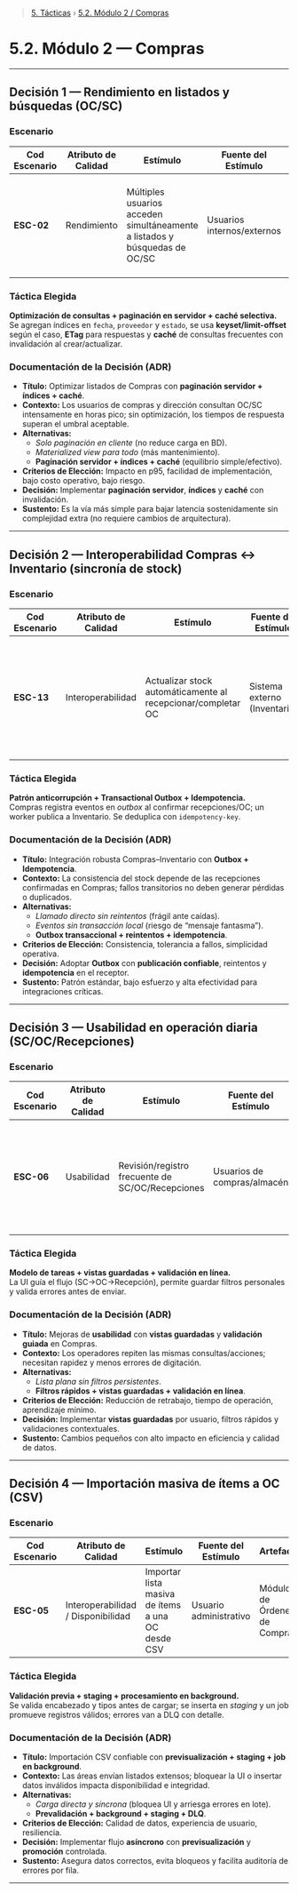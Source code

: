 > [5. Tácticas](../5.md) › [5.2. Módulo 2 / Compras](5.2.md)

# 5.2. Módulo 2 — Compras

---

## Decisión 1 — Rendimiento en listados y búsquedas (OC/SC)

### Escenario
| Cod Escenario | Atributo de Calidad | Estímulo                                                           | Fuente del Estímulo        | Artefacto                       | Entorno                                   | Respuesta                                                                 | Medida de Respuesta |
|---|---|---|---|---|---|---|---|
| **ESC-02** | Rendimiento | Múltiples usuarios acceden simultáneamente a listados y búsquedas de OC/SC | Usuarios internos/externos | Listados y buscadores de OC/SC | Carga alta (≥ 100 usuarios concurrentes) | Paginación en servidor, índices por campos clave, filtros incrementales y caché de lecturas frecuentes | **p95 < 2 s** en listados/búsquedas; **CPU BD < 70%** |

### Táctica Elegida
**Optimización de consultas + paginación en servidor + caché selectiva.**  
Se agregan índices en `fecha`, `proveedor` y `estado`, se usa **keyset/limit-offset** según el caso, **ETag** para respuestas y **caché** de consultas frecuentes con invalidación al crear/actualizar.

### Documentación de la Decisión (ADR)
- **Título:** Optimizar listados de Compras con **paginación servidor + índices + caché**.
- **Contexto:** Los usuarios de compras y dirección consultan OC/SC intensamente en horas pico; sin optimización, los tiempos de respuesta superan el umbral aceptable.
- **Alternativas:**
  - *Solo paginación en cliente* (no reduce carga en BD).
  - *Materialized view para todo* (más mantenimiento).
  - **Paginación servidor + índices + caché** (equilibrio simple/efectivo).
- **Criterios de Elección:** Impacto en p95, facilidad de implementación, bajo costo operativo, bajo riesgo.
- **Decisión:** Implementar **paginación servidor**, **índices** y **caché** con invalidación.
- **Sustento:** Es la vía más simple para bajar latencia sostenidamente sin complejidad extra (no requiere cambios de arquitectura).

---

## Decisión 2 — Interoperabilidad Compras ↔ Inventario (sincronía de stock)

### Escenario
| Cod Escenario | Atributo de Calidad | Estímulo                                     | Fuente del Estímulo | Artefacto                    | Entorno         | Respuesta                                                                                                  | Medida de Respuesta |
|---|---|---|---|---|---|---|---|
| **ESC-13** | Interoperabilidad | Actualizar stock automáticamente al recepcionar/completar OC | Sistema externo (Inventario) | API de Compras ↔ Inventario | Operación normal | **Contratos REST estables**, **Transactional Outbox**, **idempotencia** por `idempotency-key` y **reintentos** con backoff | **≥ 99%** de transacciones sin desincronización; **duplicados = 0** |

### Táctica Elegida
**Patrón anticorrupción + Transactional Outbox + Idempotencia.**  
Compras registra eventos en *outbox* al confirmar recepciones/OC; un worker publica a Inventario. Se deduplica con `idempotency-key`.

### Documentación de la Decisión (ADR)
- **Título:** Integración robusta Compras–Inventario con **Outbox + Idempotencia**.
- **Contexto:** La consistencia del stock depende de las recepciones confirmadas en Compras; fallos transitorios no deben generar pérdidas o duplicados.
- **Alternativas:**
  - *Llamado directo sin reintentos* (frágil ante caídas).
  - *Eventos sin transacción local* (riesgo de “mensaje fantasma”).
  - **Outbox transaccional + reintentos + idempotencia**.
- **Criterios de Elección:** Consistencia, tolerancia a fallos, simplicidad operativa.
- **Decisión:** Adoptar **Outbox** con **publicación confiable**, reintentos y **idempotencia** en el receptor.
- **Sustento:** Patrón estándar, bajo esfuerzo y alta efectividad para integraciones críticas.

---

## Decisión 3 — Usabilidad en operación diaria (SC/OC/Recepciones)

### Escenario
| Cod Escenario | Atributo de Calidad | Estímulo                                       | Fuente del Estímulo           | Artefacto                              | Entorno          | Respuesta                                                                 | Medida de Respuesta |
|---|---|---|---|---|---|---|---|
| **ESC-06** | Usabilidad | Revisión/registro frecuente de SC/OC/Recepciones | Usuarios de compras/almacén | Interfaces CRUD y buscadores de Compras | Operación normal | **Filtros rápidos**, **vistas guardadas por usuario**, validación en línea y mensajes claros | **≥ 90%** de operaciones completadas al primer intento |

### Táctica Elegida
**Modelo de tareas + vistas guardadas + validación en línea.**  
La UI guía el flujo (SC→OC→Recepción), permite guardar filtros personales y valida errores antes de enviar.

### Documentación de la Decisión (ADR)
- **Título:** Mejoras de **usabilidad** con **vistas guardadas** y **validación guiada** en Compras.
- **Contexto:** Los operadores repiten las mismas consultas/acciones; necesitan rapidez y menos errores de digitación.
- **Alternativas:**
  - *Lista plana sin filtros persistentes*.
  - **Filtros rápidos + vistas guardadas + validación en línea**.
- **Criterios de Elección:** Reducción de retrabajo, tiempo de operación, aprendizaje mínimo.
- **Decisión:** Implementar **vistas guardadas** por usuario, filtros rápidos y validaciones contextuales.
- **Sustento:** Cambios pequeños con alto impacto en eficiencia y calidad de datos.

---

## Decisión 4 — Importación masiva de ítems a OC (CSV)

### Escenario
| Cod Escenario | Atributo de Calidad | Estímulo                                          | Fuente del Estímulo   | Artefacto                    | Entorno         | Respuesta                                                                                                         | Medida de Respuesta |
|---|---|---|---|---|---|---|---|
| **ESC-05** | Interoperabilidad / Disponibilidad | Importar lista masiva de ítems a una OC desde CSV | Usuario administrativo | Módulo de Órdenes de Compra | Operación normal | **Validación de esquema** y **previsualización**; procesamiento **en background** con **staging table** y **DLQ** para errores | **100%** de filas válidas importadas; errores detallados por fila; **UI no bloqueada** |

### Táctica Elegida
**Validación previa + staging + procesamiento en background.**  
Se valida encabezado y tipos antes de cargar; se inserta en *staging* y un job promueve registros válidos; errores van a DLQ con detalle.

### Documentación de la Decisión (ADR)
- **Título:** Importación CSV confiable con **previsualización + staging + job en background**.
- **Contexto:** Las áreas envían listados extensos; bloquear la UI o insertar datos inválidos impacta disponibilidad e integridad.
- **Alternativas:**
  - *Carga directa y síncrona* (bloquea UI y arriesga errores en lote).
  - **Prevalidación + background + staging + DLQ**.
- **Criterios de Elección:** Calidad de datos, experiencia de usuario, resiliencia.
- **Decisión:** Implementar flujo **asíncrono** con **previsualización** y **promoción** controlada.
- **Sustento:** Asegura datos correctos, evita bloqueos y facilita auditoría de errores por fila.

---
